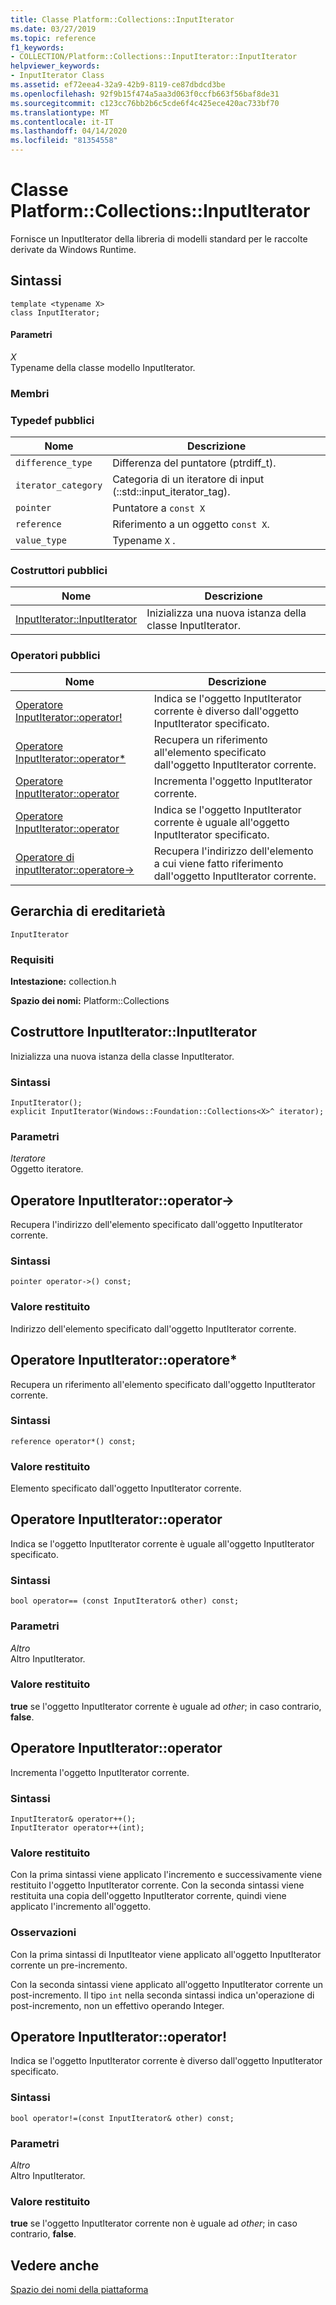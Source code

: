 ```yaml
---
title: Classe Platform::Collections::InputIterator
ms.date: 03/27/2019
ms.topic: reference
f1_keywords:
- COLLECTION/Platform::Collections::InputIterator::InputIterator
helpviewer_keywords:
- InputIterator Class
ms.assetid: ef72eea4-32a9-42b9-8119-ce87dbdcd3be
ms.openlocfilehash: 92f9b15f474a5aa3d063f0ccfb663f56baf8de31
ms.sourcegitcommit: c123cc76bb2b6c5cde6f4c425ece420ac733bf70
ms.translationtype: MT
ms.contentlocale: it-IT
ms.lasthandoff: 04/14/2020
ms.locfileid: "81354558"
---
```

# <a name="platformcollectionsinputiterator-class"></a>Classe Platform::Collections::InputIterator

Fornisce un InputIterator della libreria di modelli standard per le raccolte derivate da Windows Runtime.

## <a name="syntax"></a>Sintassi

```
template <typename X>
class InputIterator;
```

#### <a name="parameters"></a>Parametri

*X*<br/>
Typename della classe modello InputIterator.

### <a name="members"></a>Membri

### <a name="public-typedefs"></a>Typedef pubblici

|Nome|Descrizione|
|----------|-----------------|
|`difference_type`|Differenza del puntatore (ptrdiff_t).|
|`iterator_category`|Categoria di un iteratore di input (::std::input_iterator_tag).|
|`pointer`|Puntatore a `const X`|
|`reference`|Riferimento a un oggetto `const X`.|
|`value_type`|Typename `X` .|

### <a name="public-constructors"></a>Costruttori pubblici

|Nome|Descrizione|
|----------|-----------------|
|[InputIterator::InputIterator](#ctor)|Inizializza una nuova istanza della classe InputIterator.|

### <a name="public-operators"></a>Operatori pubblici

|Nome|Descrizione|
|----------|-----------------|
|[Operatore InputIterator::operator!](#operator-inequality)|Indica se l'oggetto InputIterator corrente è diverso dall'oggetto InputIterator specificato.|
|[Operatore InputIterator::operator*](#operator-dereference)|Recupera un riferimento all'elemento specificato dall'oggetto InputIterator corrente.|
|[Operatore InputIterator::operator](#operator-increment)|Incrementa l'oggetto InputIterator corrente.|
|[Operatore InputIterator::operator](#operator-equality)|Indica se l'oggetto InputIterator corrente è uguale all'oggetto InputIterator specificato.|
|[Operatore di inputIterator::operatore->](#operator-arrow)|Recupera l'indirizzo dell'elemento a cui viene fatto riferimento dall'oggetto InputIterator corrente.|

## <a name="inheritance-hierarchy"></a>Gerarchia di ereditarietà

`InputIterator`

### <a name="requirements"></a>Requisiti

**Intestazione:** collection.h

**Spazio dei nomi:** Platform::Collections

## <a name="inputiteratorinputiterator-constructor"></a><a name="ctor"></a>Costruttore InputIterator::InputIterator

Inizializza una nuova istanza della classe InputIterator.

### <a name="syntax"></a>Sintassi

```
InputIterator();
explicit InputIterator(Windows::Foundation::Collections<X>^ iterator);
```

### <a name="parameters"></a>Parametri

*Iteratore*<br/>
Oggetto iteratore.

## <a name="inputiteratoroperator-gt-operator"></a><a name="operator-arrow"></a>Operatore InputIterator::operator-&gt;

Recupera l'indirizzo dell'elemento specificato dall'oggetto InputIterator corrente.

### <a name="syntax"></a>Sintassi

```
pointer operator->() const;
```

### <a name="return-value"></a>Valore restituito

Indirizzo dell'elemento specificato dall'oggetto InputIterator corrente.

## <a name="inputiteratoroperator-operator"></a><a name="operator-dereference"></a>Operatore InputIterator::operatore\*

Recupera un riferimento all'elemento specificato dall'oggetto InputIterator corrente.

### <a name="syntax"></a>Sintassi

```
reference operator*() const;
```

### <a name="return-value"></a>Valore restituito

Elemento specificato dall'oggetto InputIterator corrente.

## <a name="inputiteratoroperator-operator"></a><a name="operator-equality"></a>Operatore InputIterator::operator

Indica se l'oggetto InputIterator corrente è uguale all'oggetto InputIterator specificato.

### <a name="syntax"></a>Sintassi

```
bool operator== (const InputIterator& other) const;
```

### <a name="parameters"></a>Parametri

*Altro*<br/>
Altro InputIterator.

### <a name="return-value"></a>Valore restituito

**true** se l'oggetto InputIterator corrente è uguale ad *other*; in caso contrario, **false**.

## <a name="inputiteratoroperator-operator"></a><a name="operator-increment"></a>Operatore InputIterator::operator

Incrementa l'oggetto InputIterator corrente.

### <a name="syntax"></a>Sintassi

```
InputIterator& operator++();
InputIterator operator++(int);
```

### <a name="return-value"></a>Valore restituito

Con la prima sintassi viene applicato l'incremento e successivamente viene restituito l'oggetto InputIterator corrente. Con la seconda sintassi viene restituita una copia dell'oggetto InputIterator corrente, quindi viene applicato l'incremento all'oggetto.

### <a name="remarks"></a>Osservazioni

Con la prima sintassi di InputIteator viene applicato all'oggetto InputIterator corrente un pre-incremento.

Con la seconda sintassi viene applicato all'oggetto InputIterator corrente un post-incremento. Il tipo `int` nella seconda sintassi indica un'operazione di post-incremento, non un effettivo operando Integer.

## <a name="inputiteratoroperator-operator"></a><a name="operator-inequality"></a>Operatore InputIterator::operator!

Indica se l'oggetto InputIterator corrente è diverso dall'oggetto InputIterator specificato.

### <a name="syntax"></a>Sintassi

```
bool operator!=(const InputIterator& other) const;
```

### <a name="parameters"></a>Parametri

*Altro*<br/>
Altro InputIterator.

### <a name="return-value"></a>Valore restituito

**true** se l'oggetto InputIterator corrente non è uguale ad *other*; in caso contrario, **false**.

## <a name="see-also"></a>Vedere anche

[Spazio dei nomi della piattaforma](platform-namespace-c-cx.md)
